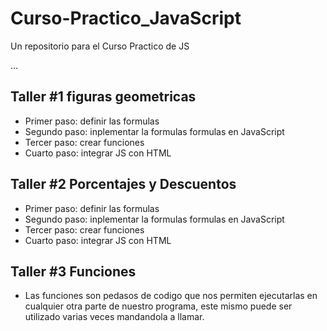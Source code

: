 # Curso-Practico_JavaScript
Un repositorio para el Curso Practico de JS


...

## Taller #1 figuras geometricas

- Primer paso: definir las formulas 
- Segundo paso: inplementar la formulas formulas en JavaScript
- Tercer paso: crear funciones
- Cuarto paso: integrar JS con HTML

## Taller #2 Porcentajes y Descuentos

- Primer paso: definir las formulas 
- Segundo paso: inplementar la formulas formulas en JavaScript
- Tercer paso: crear funciones
- Cuarto paso: integrar JS con HTML

## Taller #3 Funciones
- Las funciones son pedasos de codigo que nos permiten ejecutarlas en cualquier otra parte de nuestro programa, este mismo puede ser utilizado varias veces
mandandola a llamar.  


